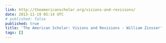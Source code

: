 ```yaml
---
link: http://theamericanscholar.org/visions-and-revisions/
date: 2013-11-19 05:14 UTC
# published: false
published: true
title: 'The American Scholar: Visions and Revisions - William Zinsser'
tags: []
---
```




